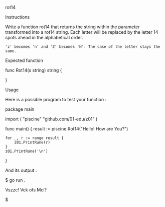 rot14

Instructions

Write a function rot14 that returns the string within the parameter transformed into a rot14 string. Each letter will be replaced by the letter 14 spots ahead in the alphabetical order.

    'z' becomes 'n' and 'Z' becomes 'N'. The case of the letter stays the same.

Expected function

func Rot14(s string) string {

}

Usage

Here is a possible program to test your function :

package main

import (
	"piscine"
	"github.com/01-edu/z01"
)

func main() {
	result := piscine.Rot14("Hello! How are You?")

	for _, r := range result {
		z01.PrintRune(r)
	}
	z01.PrintRune('\n')
}

And its output :

$ go run .

Vszzc! Vck ofs Mci?

$
